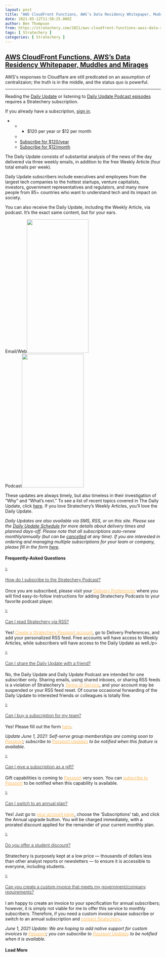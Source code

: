```yaml
---
layout: post
title: "AWS CloudFront Functions, AWS’s Data Residency Whitepaper, Muddles and Mirages"
date: 2021-05-12T11:58:25.000Z
author: Ben Thompson
from: https://stratechery.com/2021/aws-cloudfront-functions-awss-data-residency-whitepaper-muddles-and-mirages/
tags: [ Stratechery ]
categories: [ Stratechery ]
---
```

<!--1620820705000-->
[AWS CloudFront Functions, AWS’s Data Residency Whitepaper, Muddles and Mirages](https://stratechery.com/2021/aws-cloudfront-functions-awss-data-residency-whitepaper-muddles-and-mirages/)
------

<div>
<body><p>AWS's responses to Cloudflare are still predicated on an assumption of centralizaion; the truth is in the middle, and the status quo is powerful.</p></body><hr/><p>Reading the <a href="https://stratechery.com/category/daily-email/">Daily Update</a> or listening to <a href="https://stratechery.com/2020/the-daily-update-podcast/">Daily Update Podcast episodes</a> requires a Stratechery subscription.</p><p>If you already have a subscription, <a href="https://stratechery.com/wp-json/atomicPlugin/v1/authlogin">sign in</a>.</p><section id="pricePlans"><a name="plans"></a><ul id="plans"><li class="plan"><ul class="planContainer"><li class="title"><ul class="price" id="price-atomic"><li>$120 per year or $12 per month</li></ul></li><li></li><li class="atomic-price"><a class="button" href="https://stratechery.passport.online/member/plan/4ycW4SE71Cy6ryrijywbTG?price=W99dkMv8qQXvdrP7Lw6nTV">Subscribe for $120/year</a></li><li class="atomic-price"><a class="button" href="https://stratechery.passport.online/member/plan/4ycW4SE71Cy6ryrijywbTG?price=YSr21tFbq4KY2tGJaA2KD3">Subscribe for $12/month</a></li></ul></li></ul></section><p>The Daily Update consists of substantial analysis of the news of the day delivered via three weekly emails, in addition to the free Weekly Article (four total emails per week).</p><p>Daily Update subscribers include executives and employees from the largest tech companies to the hottest startups, venture capitalists, investors, government representatives and regulators, and many more people from 85+ countries who want to understand tech and its impact on society.</p><p>You can also receive the Daily Update, including the Weekly Article, via podcast. It&#8217;s the exact same content, but for your ears.</p><div class="marketing-grid"><div><div class="marketing-link"><span>Email/Web</span><span><img loading="lazy" class="alignnone wp-image-4575" src="https://i0.wp.com/stratechery.com/wp-content/uploads/2020/02/marketing-email.png?resize=200%2C433&#038;ssl=1" alt="" width="200" height="433" data-recalc-dims="1" /></span></div></div><div><div class="marketing-link"><span>Podcast</span><span><img loading="lazy" class="alignnone wp-image-4576" src="https://i1.wp.com/stratechery.com/wp-content/uploads/2020/02/marketing-podcast.png?resize=200%2C433&#038;ssl=1" alt="" width="200" height="433" data-recalc-dims="1" /></span></div></div></div><p>These updates are always timely, but also timeless in their investigation of &#8220;Why&#8221; and &#8220;What&#8217;s next.&#8221;  To see a list of recent topics covered in The Daily Update, click <a href="https://stratechery.com/category/daily-email/">here</a>. If you love Stratechery&#8217;s Weekly Articles, you&#8217;ll love the Daily Update.</p><p><em>Daily Updates are also available via SMS, RSS, or on this site. Please see the <a href="https://stratechery.com/daily-update/daily-update-schedule/">Daily Update Schedule</a> for more details about delivery times and planned days-off. Please note that all subscriptions auto-renew monthly/annually (but can be <a href="https://stratechery.passport.online/member/account/subs">cancelled</a> at any time). If you are interested in ordering and managing multiple subscriptions for your team or company, please fill in the form <a href="https://stratechery.com/daily-update/group/">here</a>.</em></p><h4>Frequently-Asked Questions</h4><div class="faq"><div class='ufaq-faq-list' id='ufaq-faq-list'><style>.ewd-ufaq-post-margin-symbol {margin-top:12px;}.ufaq-faq-display-style-Minimalist .ufaq-faq-body {padding:0;padding-left:20px;}.ufaq-faq-div {margin:0;padding:0;clear:both;}.ufaq-faq-title-text h4 {font-weight:300;}.ufaq-faq-display-style-Minimalist {border-bottom:1px dotted #faa634;}.ufaq-faq-post a {text-transform:none;font-weight:300;color:#faa634;}.ufaq-faq-post a:hover {text-transform:none;color:#333;font-weight:300;}.ufaq-faq-post h5 a {text-transform:none;text-decoration:none;color:#faa634;font-weight:500;}.ufaq-faq-post h5 a:hover {text-transform:none;text-decoration:none;color:#333;font-weight:500;}.concept-definition {font-style:italic;color:#8e8e8e;}</style><style>.ewd-ufaq-post-margin-symbol { color:#7e7e7e !important;font-size:12px !important;}.ewd-ufaq-post-margin-symbol span { font-size:12px !important;}.ufaq-faq-display-style-Block.ewd-ufaq-post-active, .ufaq-faq-display-style-Block.ewd-ufaq-post-active a,.ufaq-faq-display-style-Block:hover, .ufaq-faq-display-style-Block:hover a, .ufaq-faq-display-style-Block:hover h4 { }.ufaq-faq-display-style-Border_Block.ewd-ufaq-post-active, .ufaq-faq-display-style-Border_Block:hover, .ufaq-faq-display-style-Border_Block:hover h1, .ufaq-faq-display-style-Border_Block:hover h2, .ufaq-faq-display-style-Border_Block:hover h3, .ufaq-faq-display-style-Border_Block:hover h4, .ufaq-faq-display-style-Border_Block:hover h5, .ufaq-faq-display-style-Border_Block:hover h6 { }.ufaq-faq-display-style-Border_Block .ufaq-faq-body { }.ufaq-faq-display-style-Border_Block .comment-reply-title, .ufaq-faq-display-style-Border_Block:hover .comment-reply-title { background-color: transparent !important;}div.ufaq-faq-category-title h4 h4 { }.ufaq-faq-header-title a{ }div.ufaq-faq-title h4 { }.ewd-ufaq-post-margin-symbol { }div.ufaq-faq-post p { }div.ufaq-faq-body, .ufaq-faq-display-style-Border_Block .ufaq-faq-body { }div.ewd-ufaq-author-date { }div.ufaq-faq-categories, div.ufaq-faq-tags { }</style><script language='JavaScript' type='text/javascript'>var faq_accordion = false;var faq_scroll = false;var reveal_effect = 'none';</script><div class='ewd-ufaq-faqs'><div class='ufaq-faq-div ufaq-faq-column-count-One ufaq-faq-responsive-columns- ufaq-faq-display-style-One' id='ufaq-post-Z0V-4631-0' data-postid='Z0V-4631-0'><div class='ufaq-faq-title ufaq-faq-toggle' id='ufaq-title-4631' data-postid='Z0V-4631-0'><a class='ewd-ufaq-post-margin'  href='https://stratechery.com/outline/how-do-i-subscribe-to-the-daily-update-podcast/'><div class='ewd-ufaq-post-margin-symbol ' id='ewd-ufaq-post-margin-symbol-Z0V-4631-0'><span id='ewd-ufaq-post-symbol-Z0V-4631-0'>b</span></div><div class='ufaq-faq-title-text'><h4>How do I subscribe to the Stratechery Podcast?</h4></div><div class='ewd-ufaq-clear'></div></a></div><div class='ufaq-faq-body ufaq-body-4631 ewd-ufaq-hidden' id='ufaq-body-Z0V-4631-0'><div class='ewd-ufaq-post-margin ufaq-faq-post' id='ufaq-post-4631'><p>Once you are subscribed, please visit your <a href="https://stratechery.passport.online/member/">Delivery Preferences</a> where you will find easy-to-follow instructions for adding Stratechery Podcasts to your favorite podcast player.</p></div></div></div><div class='ufaq-faq-div ufaq-faq-column-count-One ufaq-faq-responsive-columns- ufaq-faq-display-style-One' id='ufaq-post-Z0V-4628-1' data-postid='Z0V-4628-1'><div class='ufaq-faq-title ufaq-faq-toggle' id='ufaq-title-4628' data-postid='Z0V-4628-1'><a class='ewd-ufaq-post-margin'  href='https://stratechery.com/outline/can-i-read-the-daily-update-via-rss/'><div class='ewd-ufaq-post-margin-symbol ' id='ewd-ufaq-post-margin-symbol-Z0V-4628-1'><span id='ewd-ufaq-post-symbol-Z0V-4628-1'>b</span></div><div class='ufaq-faq-title-text'><h4>Can I read Stratechery via RSS?</h4></div><div class='ewd-ufaq-clear'></div></a></div><div class='ufaq-faq-body ufaq-body-4628 ewd-ufaq-hidden' id='ufaq-body-Z0V-4628-1'><div class='ewd-ufaq-post-margin ufaq-faq-post' id='ufaq-post-4628'><p>Yes! <a href="https://stratechery.com/podcasts/">Create a Stratechery Passport account</a>, go to Delivery Preferences, and add your personalized RSS feed. Free accounts will have access to Weekly Articles, while subscribers will have access to the Daily Update as well./p></p></div></div></div><div class='ufaq-faq-div ufaq-faq-column-count-One ufaq-faq-responsive-columns- ufaq-faq-display-style-One' id='ufaq-post-Z0V-4629-2' data-postid='Z0V-4629-2'><div class='ufaq-faq-title ufaq-faq-toggle' id='ufaq-title-4629' data-postid='Z0V-4629-2'><a class='ewd-ufaq-post-margin'  href='https://stratechery.com/outline/can-i-share-the-daily-update-with-a-friend/'><div class='ewd-ufaq-post-margin-symbol ' id='ewd-ufaq-post-margin-symbol-Z0V-4629-2'><span id='ewd-ufaq-post-symbol-Z0V-4629-2'>b</span></div><div class='ufaq-faq-title-text'><h4>Can I share the Daily Update with a friend?</h4></div><div class='ewd-ufaq-clear'></div></a></div><div class='ufaq-faq-body ufaq-body-4629 ewd-ufaq-hidden' id='ufaq-body-Z0V-4629-2'><div class='ewd-ufaq-post-margin ufaq-faq-post' id='ufaq-post-4629'><p>No, the Daily Update and Daily Update Podcast are intended for one subscriber only. Sharing emails, using shared inboxes, or sharing RSS feeds is a violation of Stratechery&#8217;s <a href="https://stratechery.com/terms-of-service/">Terms of Service</a>, and your account may be suspended or your RSS feed reset. Of course occasional forwarding of the Daily Update to interested friends or colleagues is totally fine.</p></div></div></div><div class='ufaq-faq-div ufaq-faq-column-count-One ufaq-faq-responsive-columns- ufaq-faq-display-style-One' id='ufaq-post-Z0V-4636-3' data-postid='Z0V-4636-3'><div class='ufaq-faq-title ufaq-faq-toggle' id='ufaq-title-4636' data-postid='Z0V-4636-3'><a class='ewd-ufaq-post-margin'  href='https://stratechery.com/outline/can-i-buy-a-subscription-for-my-team/'><div class='ewd-ufaq-post-margin-symbol ' id='ewd-ufaq-post-margin-symbol-Z0V-4636-3'><span id='ewd-ufaq-post-symbol-Z0V-4636-3'>b</span></div><div class='ufaq-faq-title-text'><h4>Can I buy a subscription for my team?</h4></div><div class='ewd-ufaq-clear'></div></a></div><div class='ufaq-faq-body ufaq-body-4636 ewd-ufaq-hidden' id='ufaq-body-Z0V-4636-3'><div class='ewd-ufaq-post-margin ufaq-faq-post' id='ufaq-post-4636'><p>Yes! Please fill out the form <a href="https://stratechery.com/daily-update/group/">here</a>.</p><p><em>Update June 1, 2021: Self-serve group memberships are coming soon to <a href="http://stratechery.com/2021/passport">Passport</a>; subscribe to <a href="https://stratechery.passport.online/member/plan/DVyjHmbLQQtRZKE8scgZBh">Passport Updates</a> to be notified when this feature is available.</em></p></div></div></div><div class='ufaq-faq-div ufaq-faq-column-count-One ufaq-faq-responsive-columns- ufaq-faq-display-style-One' id='ufaq-post-Z0V-4637-4' data-postid='Z0V-4637-4'><div class='ufaq-faq-title ufaq-faq-toggle' id='ufaq-title-4637' data-postid='Z0V-4637-4'><a class='ewd-ufaq-post-margin'  href='https://stratechery.com/outline/can-i-give-a-subscription-as-a-gift/'><div class='ewd-ufaq-post-margin-symbol ' id='ewd-ufaq-post-margin-symbol-Z0V-4637-4'><span id='ewd-ufaq-post-symbol-Z0V-4637-4'>b</span></div><div class='ufaq-faq-title-text'><h4>Can I give a subscription as a gift?</h4></div><div class='ewd-ufaq-clear'></div></a></div><div class='ufaq-faq-body ufaq-body-4637 ewd-ufaq-hidden' id='ufaq-body-Z0V-4637-4'><div class='ewd-ufaq-post-margin ufaq-faq-post' id='ufaq-post-4637'><p>Gift capabilities is coming to <a href="http://stratechery.com/2021/passport">Passport</a> very soon. You can <a href="https://stratechery.passport.online/member/plan/DVyjHmbLQQtRZKE8scgZBh">subscribe to Passport</a> to be notified when this capability is available.</p></div></div></div><div class='ufaq-faq-div ufaq-faq-column-count-One ufaq-faq-responsive-columns- ufaq-faq-display-style-One' id='ufaq-post-Z0V-4638-5' data-postid='Z0V-4638-5'><div class='ufaq-faq-title ufaq-faq-toggle' id='ufaq-title-4638' data-postid='Z0V-4638-5'><a class='ewd-ufaq-post-margin'  href='https://stratechery.com/outline/can-i-switch-to-an-annual-plan/'><div class='ewd-ufaq-post-margin-symbol ' id='ewd-ufaq-post-margin-symbol-Z0V-4638-5'><span id='ewd-ufaq-post-symbol-Z0V-4638-5'>b</span></div><div class='ufaq-faq-title-text'><h4>Can I switch to an annual plan?</h4></div><div class='ewd-ufaq-clear'></div></a></div><div class='ufaq-faq-body ufaq-body-4638 ewd-ufaq-hidden' id='ufaq-body-Z0V-4638-5'><div class='ewd-ufaq-post-margin ufaq-faq-post' id='ufaq-post-4638'><p>Yes! Just go to <a href="https://stratechery.passport.online/member">your account page</a>, choose the &#8216;Subscriptions&#8217; tab, and click the Annual upgrade button. You will be charged immediately, with a prorated discount applied for the remainder of your current monthly plan.</p></div></div></div><div class='ufaq-faq-div ufaq-faq-column-count-One ufaq-faq-responsive-columns- ufaq-faq-display-style-One' id='ufaq-post-Z0V-4640-6' data-postid='Z0V-4640-6'><div class='ufaq-faq-title ufaq-faq-toggle' id='ufaq-title-4640' data-postid='Z0V-4640-6'><a class='ewd-ufaq-post-margin'  href='https://stratechery.com/outline/do-you-offer-a-student-discount/'><div class='ewd-ufaq-post-margin-symbol ' id='ewd-ufaq-post-margin-symbol-Z0V-4640-6'><span id='ewd-ufaq-post-symbol-Z0V-4640-6'>b</span></div><div class='ufaq-faq-title-text'><h4>Do you offer a student discount?</h4></div><div class='ewd-ufaq-clear'></div></a></div><div class='ufaq-faq-body ufaq-body-4640 ewd-ufaq-hidden' id='ufaq-body-Z0V-4640-6'><div class='ewd-ufaq-post-margin ufaq-faq-post' id='ufaq-post-4640'><p>Stratechery is purposely kept at a low price — thousands of dollars less than other analyst reports or newsletters — to ensure it is accessible to everyone, including students.</p></div></div></div><div class='ufaq-faq-div ufaq-faq-column-count-One ufaq-faq-responsive-columns- ufaq-faq-display-style-One' id='ufaq-post-Z0V-4641-7' data-postid='Z0V-4641-7'><div class='ufaq-faq-title ufaq-faq-toggle' id='ufaq-title-4641' data-postid='Z0V-4641-7'><a class='ewd-ufaq-post-margin'  href='https://stratechery.com/outline/can-you-create-a-custom-invoice-that-meets-my-government-company-requirements/'><div class='ewd-ufaq-post-margin-symbol ' id='ewd-ufaq-post-margin-symbol-Z0V-4641-7'><span id='ewd-ufaq-post-symbol-Z0V-4641-7'>b</span></div><div class='ufaq-faq-title-text'><h4>Can you create a custom invoice that meets my government/company requirements?</h4></div><div class='ewd-ufaq-clear'></div></a></div><div class='ufaq-faq-body ufaq-body-4641 ewd-ufaq-hidden' id='ufaq-body-Z0V-4641-7'><div class='ewd-ufaq-post-margin ufaq-faq-post' id='ufaq-post-4641'><p>I am happy to create an invoice to your specification for annual subscribers; however, it is simply not viable for me to offer this service to monthly subscribers. Therefore, if you need a custom invoice please subscribe or switch to an annual subscription and <a href="mailto:blog@stratechery.com">contact Stratechery</a>.</p><p><em>June 1, 2021 Update: We are hoping to add native support for custom invoices to <a href="http://stratechery.com/2021/passport">Passport</a>; you can subscribe to <a href="https://stratechery.passport.online/member/plan/DVyjHmbLQQtRZKE8scgZBh">Passport Updates</a> to be notified when it is available.</em></p></div></div></div></div></div><div class='ewd-ufaq-bottom ewd-ufaq-page-type-Load_More' data-currentpage='0'><form><input type='hidden' name='include_category' value='daily-update' id='ufaq-include-category' /><input type='hidden' name='exclude_category' value='' id='ufaq-exclude-category' /><input type='hidden' name='orderby' value='meta_value_num' id='ufaq-orderby' /><input type='hidden' name='order' value='ASC' id='ufaq-order' /><input type='hidden' name='post_count' value='-1' id='ufaq-post-count' /><input type='hidden' name='current_url' value='/feed/' id='ufaq-current-url' /></form><div class='ewd-ufaq-load-more ewd-ufaq-hidden'><h4>Load More</h4></div></div></div>
</div>
